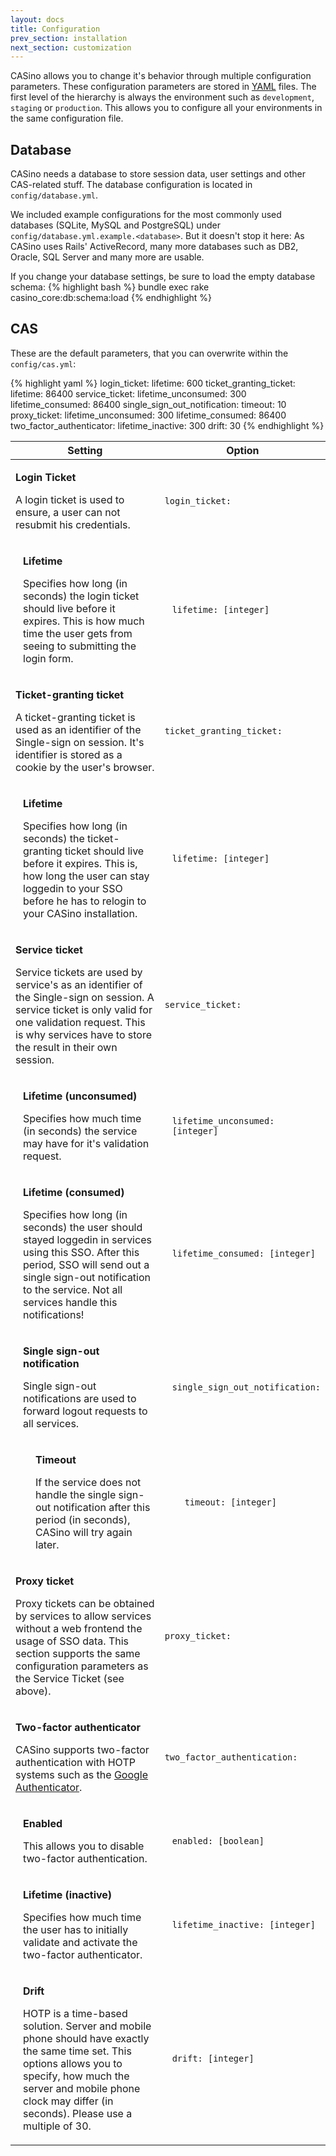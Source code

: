 ```yaml
---
layout: docs
title: Configuration
prev_section: installation
next_section: customization
---
```


CASino allows you to change it's behavior through multiple configuration parameters. These configuration parameters are stored in [YAML](http://en.wikipedia.org/wiki/YAML) files. The first level of the hierarchy is always the environment such as `development`, `staging` or `production`. This allows you to configure all your environments in the same configuration file.

## Database

CASino needs a database to store session data, user settings and other CAS-related stuff. The database configuration is located in `config/database.yml`.

We included example configurations for the most commonly used databases (SQLite, MySQL and PostgreSQL) under `config/database.yml.example.<database>`. But it doesn't stop it here: As CASino uses Rails' ActiveRecord, many more databases such as DB2, Oracle, SQL Server and many more are usable.

If you change your database settings, be sure to load the empty database schema:
{% highlight bash %}
bundle exec rake casino_core:db:schema:load
{% endhighlight %}

## CAS

These are the default parameters, that you can overwrite within the `config/cas.yml`:

{% highlight yaml %}
login_ticket:
  lifetime: 600
ticket_granting_ticket:
  lifetime: 86400
service_ticket:
  lifetime_unconsumed: 300
  lifetime_consumed: 86400
  single_sign_out_notification:
    timeout: 10
proxy_ticket:
  lifetime_unconsumed: 300
  lifetime_consumed: 86400
two_factor_authenticator:
  lifetime_inactive: 300
  drift: 30
{% endhighlight %}

<table width="100%">
  <thead>
    <tr>
      <th>Setting</th>
      <th width="25%">Option</th>
    </tr>
  </thead>
  <tbody>
    <tr>
      <td>
        <p class="name">
          <strong>Login Ticket</strong>
        </p>
        <p class="description">
          A login ticket is used to ensure, a user can not resubmit his credentials.
        </p>
      </td>
      <td>
        <code>login_ticket:</code>
      </td>
    </tr>
    <tr>
      <td style="padding-left: 20px">
        <p class="name">
          <strong>Lifetime</strong>
        </p>
        <p class="description">
          Specifies how long (in seconds) the login ticket should live before it expires. This is how much time the user gets from seeing to submitting the login form.
        </p>
      </td>
      <td style="padding-left: 20px">
        <code>lifetime: [integer]</code>
      </td>
    </tr>
    <tr>
      <td>
        <p class="name">
          <strong>Ticket-granting ticket</strong>
        </p>
        <p class="description">
          A ticket-granting ticket is used as an identifier of the Single-sign on session. It's identifier is stored as a cookie by the user's browser.
        </p>
      </td>
      <td>
        <code>ticket_granting_ticket:</code>
      </td>
    </tr>
    <tr>
      <td style="padding-left: 20px">
        <p class="name">
          <strong>Lifetime</strong>
        </p>
        <p class="description">
          Specifies how long (in seconds) the ticket-granting ticket should live before it expires. This is, how long the user can stay loggedin to your SSO before he has to relogin to your CASino installation.
        </p>
      </td>
      <td style="padding-left: 20px">
        <code>lifetime: [integer]</code>
      </td>
    </tr>
    <tr>
      <td>
        <p class="name">
          <strong>Service ticket</strong>
        </p>
        <p class="description">
          Service tickets are used by service's as an identifier of the Single-sign on session. A service ticket is only valid for one validation request. This is why services have to store the result in their own session.
        </p>
      </td>
      <td>
        <code>service_ticket:</code>
      </td>
    </tr>
    <tr>
      <td style="padding-left: 20px">
        <p class="name">
          <strong>Lifetime (unconsumed)</strong>
        </p>
        <p class="description">
          Specifies how much time (in seconds) the service may have for it's validation request.
        </p>
      </td>
      <td style="padding-left: 20px">
        <code>lifetime_unconsumed: [integer]</code>
      </td>
    </tr>
    <tr>
      <td style="padding-left: 20px">
        <p class="name">
          <strong>Lifetime (consumed)</strong>
        </p>
        <p class="description">
          Specifies how long (in seconds) the user should stayed loggedin in services using this SSO. After this period, SSO will send out a single sign-out notification to the service. Not all services handle this notifications!
        </p>
      </td>
      <td style="padding-left: 20px">
        <code>lifetime_consumed: [integer]</code>
      </td>
    </tr>
    <tr>
      <td style="padding-left: 20px">
        <p class="name">
          <strong>Single sign-out notification</strong>
        </p>
        <p class="description">
          Single sign-out notifications are used to forward logout requests to all services.
        </p>
      </td>
      <td style="padding-left: 20px">
        <code>single_sign_out_notification:</code>
      </td>
    </tr>
    <tr>
      <td style="padding-left: 40px">
        <p class="name">
          <strong>Timeout</strong>
        </p>
        <p class="description">
          If the service does not handle the single sign-out notification after this period (in seconds), CASino will try again later.
        </p>
      </td>
      <td style="padding-left: 40px">
        <code>timeout: [integer]</code>
      </td>
    </tr>
    <tr>
      <td>
        <p class="name">
          <strong>Proxy ticket</strong>
        </p>
        <p class="description">
          Proxy tickets can be obtained by services to allow services without a web frontend the usage of SSO data. This section supports the same configuration parameters as the Service Ticket (see above).
        </p>
      </td>
      <td>
        <code>proxy_ticket:</code>
      </td>
    </tr>
    <tr>
      <td>
        <p class="name">
          <strong>Two-factor authenticator</strong>
        </p>
        <p class="description">
          CASino supports two-factor authentication with HOTP systems such as the <a href="http://support.google.com/accounts/bin/answer.py?hl=en&amp;answer=1066447">Google Authenticator</a>.
        </p>
      </td>
      <td>
        <code>two_factor_authentication:</code>
      </td>
    </tr>
    <tr>
      <td style="padding-left: 20px">
        <p class="name">
          <strong>Enabled</strong>
        </p>
        <p class="description">
          This allows you to disable two-factor authentication.
        </p>
      </td>
      <td style="padding-left: 20px">
        <code>enabled: [boolean]</code>
      </td>
    </tr>
    <tr>
      <td style="padding-left: 20px">
        <p class="name">
          <strong>Lifetime (inactive)</strong>
        </p>
        <p class="description">
          Specifies how much time the user has to initially validate and activate the two-factor authenticator.
        </p>
      </td>
      <td style="padding-left: 20px">
        <code>lifetime_inactive: [integer]</code>
      </td>
    </tr>
    <tr>
      <td style="padding-left: 20px">
        <p class="name">
          <strong>Drift</strong>
        </p>
        <p class="description">
          HOTP is a time-based solution. Server and mobile phone should have exactly the same time set. This options allows you to specify, how much the server and mobile phone clock may differ (in seconds). Please use a multiple of 30.
        </p>
      </td>
      <td style="padding-left: 20px">
        <code>drift: [integer]</code>
      </td>
    </tr>
  </tbody>
</table>
